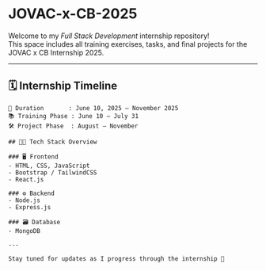 # JOVAC-x-CB-2025

Welcome to my *Full Stack Development* internship repository!  
This space includes all training exercises, tasks, and final projects for the JOVAC x CB Internship 2025.

---

## 🗓️ Internship Timeline

```text
📆 Duration       : June 10, 2025 — November 2025
📚 Training Phase : June 10 — July 31
🛠️ Project Phase  : August — November

## 🧑‍💻 Tech Stack Overview

### 🖥️ Frontend
- HTML, CSS, JavaScript
- Bootstrap / TailwindCSS
- React.js

### ⚙️ Backend
- Node.js
- Express.js

### 🗃️ Database
- MongoDB

---

Stay tuned for updates as I progress through the internship 🚀
